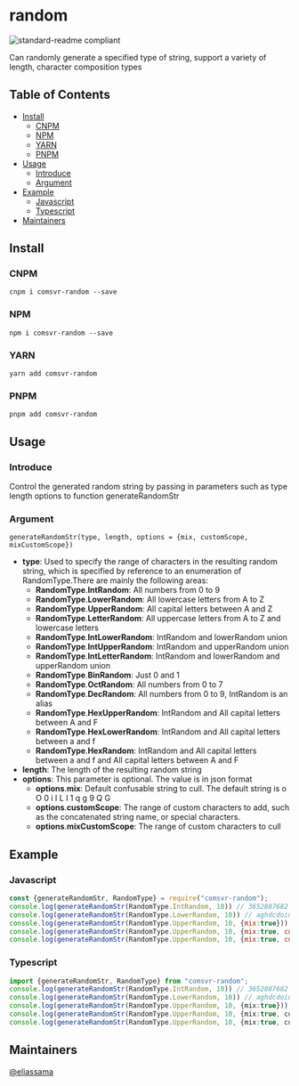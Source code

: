 # random
![standard-readme compliant](https://img.shields.io/badge/typescript-v4.5.2-green.svg?style=flat-square)

Can randomly generate a specified type of string, support a variety of length, character composition types

## Table of Contents

- [Install](#install)
  - [CNPM](#cnpm)
  - [NPM](#npm)
  - [YARN](#yarn)
  - [PNPM](#pnpm)
- [Usage](#usage)
  - [Introduce](#introduce)
  - [Argument](#argument)
- [Example](#example)
  - [Javascript](#javascript)
  - [Typescript](#typescript)
- [Maintainers](#maintainers)

## Install
### CNPM
```
cnpm i comsvr-random --save
```

### NPM 
```
npm i comsvr-random --save
```

### YARN
```
yarn add comsvr-random
```

### PNPM
```
pnpm add comsvr-random
```


## Usage

### Introduce

Control the generated random string by passing in parameters such as type length options to function generateRandomStr

### Argument
```
generateRandomStr(type, length, options = {mix, customScope, mixCustomScope})
```
+ **type**: Used to specify the range of characters in the resulting random string, which is specified by reference to an enumeration of RandomType.There are mainly the following areas:
  + **RandomType**.**IntRandom**: All numbers from 0 to 9
  + **RandomType**.**LowerRandom**: All lowercase letters from A to Z
  + **RandomType**.**UpperRandom**: All capital letters between A and Z
  + **RandomType**.**LetterRandom**: All uppercase letters from A to Z and lowercase letters
  + **RandomType**.**IntLowerRandom**: IntRandom and lowerRandom union
  + **RandomType**.**IntUpperRandom**: IntRandom and upperRandom union
  + **RandomType**.**IntLetterRandom**: IntRandom and lowerRandom and upperRandom union
  + **RandomType**.**BinRandom**: Just 0 and 1
  + **RandomType**.**OctRandom**: All numbers from 0 to 7
  + **RandomType**.**DecRandom**: All numbers from 0 to 9, IntRandom is an alias
  + **RandomType**.**HexUpperRandom**: IntRandom and All capital letters between A and F
  + **RandomType**.**HexLowerRandom**: IntRandom and All capital letters between a and f
  + **RandomType**.**HexRandom**: IntRandom and All capital letters between a and f and All capital letters between A and F
+ **length**: The length of the resulting random string
+ **options**: This parameter is optional. The value is in json format
  + **options**.**mix**: Default confusable string to cull. The default string is o O 0 i I L l 1 q g 9 Q G
  + **options**.**customScope**: The range of custom characters to add, such as the concatenated string name, or special characters.
  + **options**.**mixCustomScope**: The range of custom characters to cull


## Example

### Javascript
```javascript
const {generateRandomStr, RandomType} = require("comsvr-random");
console.log(generateRandomStr(RandomType.IntRandom, 10)) // 3652887682
console.log(generateRandomStr(RandomType.LowerRandom, 10)) // aghdcdoiuy
console.log(generateRandomStr(RandomType.UpperRandom, 10, {mix:true})) // AXHDCDTHFY
console.log(generateRandomStr(RandomType.UpperRandom, 10, {mix:true, customScope:['a','c','f','5']})) // TREFa5BNMD
console.log(generateRandomStr(RandomType.UpperRandom, 10, {mix:true, customScope:['a','c','f','5'], mixCustomScope:['A','C','F']})) // TREfa5BNMD
```

### Typescript
```typescript
import {generateRandomStr, RandomType} from "comsvr-random";
console.log(generateRandomStr(RandomType.IntRandom, 10)) // 3652887682
console.log(generateRandomStr(RandomType.LowerRandom, 10)) // aghdcdoiuy
console.log(generateRandomStr(RandomType.UpperRandom, 10, {mix:true})) // AXHDCDTHFY
console.log(generateRandomStr(RandomType.UpperRandom, 10, {mix:true, customScope:['a','c','f','5']})) // TREFa5BNMD
console.log(generateRandomStr(RandomType.UpperRandom, 10, {mix:true, customScope:['a','c','f','5'], mixCustomScope:['A','C','F']})) // TREfa5BNMD
```

## Maintainers
[@eliassama](https://github.com/eliassama)
